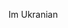 Im Ukranian

<!---
UAA1ex/UAA1ex is a ✨ special ✨ repository because its `README.md` (this file) appears on your GitHub profile.
You can click the Preview link to take a look at your changes.
--->
